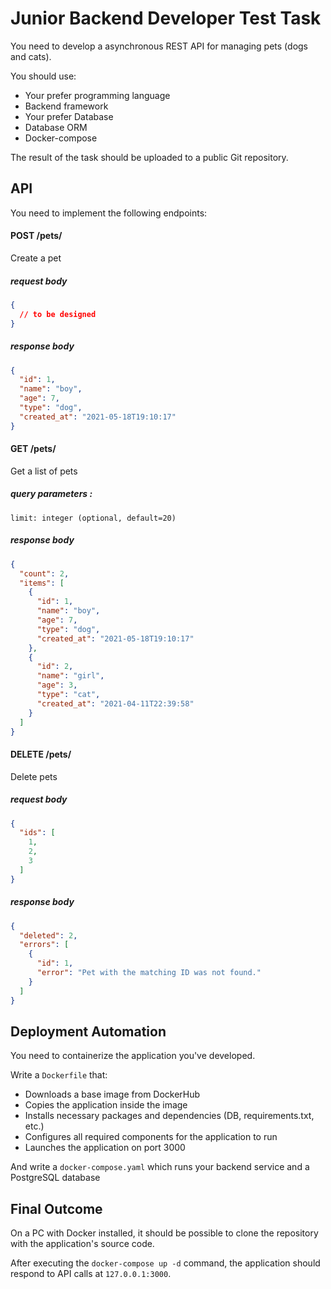 # Junior Backend Developer Test Task

You need to develop a asynchronous REST API for managing pets (dogs and cats).

You should use:
- Your prefer programming language
- Backend framework
- Your prefer Database
- Database ORM
- Docker-compose

The result of the task should be uploaded to a public Git repository.

## API
You need to implement the following endpoints:

#### POST /pets/
Create a pet 

##### *request body*
```json
{
  // to be designed 
}
```

##### *response body*
```json
{
  "id": 1,
  "name": "boy",
  "age": 7,
  "type": "dog",
  "created_at": "2021-05-18T19:10:17"
}
```

#### GET /pets/
Get a list of pets 

##### query parameters :
  `limit: integer (optional, default=20)`

##### *response body*
```json
{
  "count": 2,
  "items": [
    {
      "id": 1,
      "name": "boy",
      "age": 7,
      "type": "dog",
      "created_at": "2021-05-18T19:10:17"
    },
    {
      "id": 2,
      "name": "girl",
      "age": 3,
      "type": "cat",
      "created_at": "2021-04-11T22:39:58"
    }
  ]
}
```

#### DELETE /pets/
Delete pets

##### *request body*
```json
{
  "ids": [
    1,
    2,
    3
  ]
}
```

##### *response body*
```json
{
  "deleted": 2,
  "errors": [
    {
      "id": 1,
      "error": "Pet with the matching ID was not found."
    }
  ]
}
```

## Deployment Automation
You need to containerize the application you've developed.

Write a `Dockerfile` that:
- Downloads a base image from DockerHub
- Copies the application inside the image
- Installs necessary packages and dependencies (DB, requirements.txt, etc.)
- Configures all required components for the application to run
- Launches the application on port 3000

And write a `docker-compose.yaml` which runs your backend service and a PostgreSQL database

## Final Outcome
On a PC with Docker installed, it should be possible to clone the repository with the application's source code.

After executing the `docker-compose up -d` command, the application should respond to API calls at `127.0.0.1:3000`.